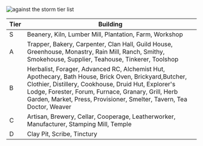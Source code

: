 ![against the storm tier list](<against the storm tier list.png>)

| Tier | Building                                                                                                                                                                                                                                                                                    |
| ---- | ------------------------------------------------------------------------------------------------------------------------------------------------------------------------------------------------------------------------------------------------------------------------------------------- |
| S    | Beanery, Kiln, Lumber Mill, Plantation, Farm, Workshop                                                                                                                                                                                                                                      |
| A    | Trapper, Bakery, Carpenter, Clan Hall, Guild House, Greenhouse, Monastry, Rain Mill, Ranch, Smithy, Smokehouse, Supplier, Teahouse, Tinkerer, Toolshop                                                                                                                                      |
| B    | Herbalist, Forager, Advanced RC, Alchemist Hut, Apothecary, Bath House, Brick Oven, Brickyard,Butcher, Clothier, Distillery, Cookhouse, Druid Hut, Explorer's Lodge, Forester, Forum, Furnace, Granary, Grill, Herb Garden, Market, Press, Provisioner, Smelter, Tavern, Tea Doctor, Weaver |
| C    | Artisan, Brewery, Cellar, Cooperage, Leatherworker, Manufacturer, Stamping Mill, Temple                                                                                                                                                                                                     |
| D    | Clay Pit, Scribe, Tinctury                                                                                                                                                                                                                                                                  |
